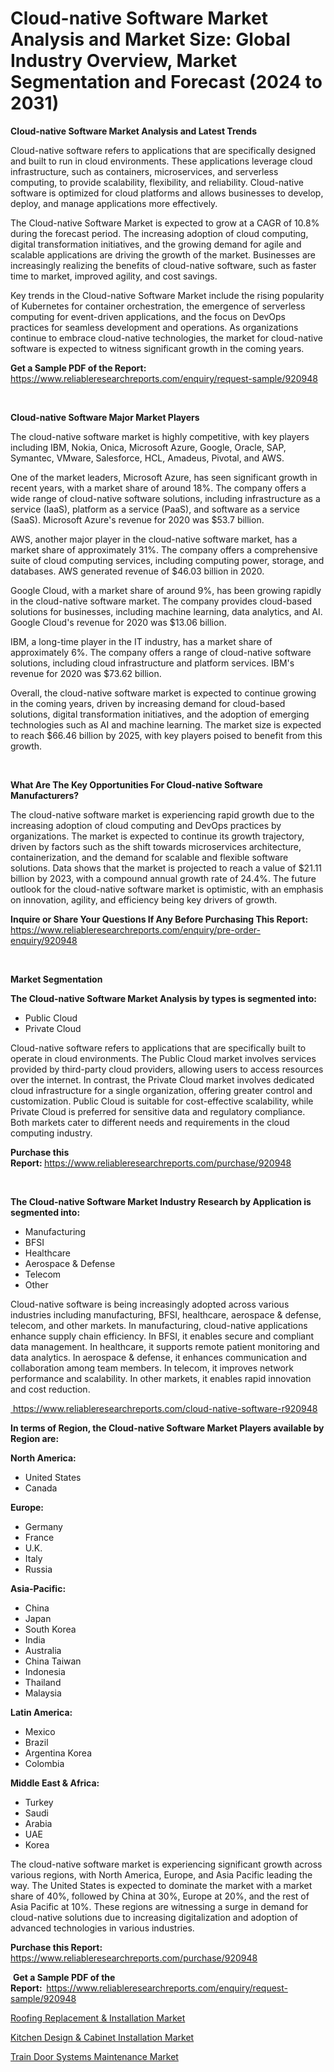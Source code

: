 <p><h1>Cloud-native Software Market Analysis and Market Size: Global Industry Overview, Market Segmentation and Forecast (2024 to 2031)</h1></p><p><strong>Cloud-native Software Market Analysis and Latest Trends</strong></p>
<p><p>Cloud-native software refers to applications that are specifically designed and built to run in cloud environments. These applications leverage cloud infrastructure, such as containers, microservices, and serverless computing, to provide scalability, flexibility, and reliability. Cloud-native software is optimized for cloud platforms and allows businesses to develop, deploy, and manage applications more effectively.</p><p>The Cloud-native Software Market is expected to grow at a CAGR of 10.8% during the forecast period. The increasing adoption of cloud computing, digital transformation initiatives, and the growing demand for agile and scalable applications are driving the growth of the market. Businesses are increasingly realizing the benefits of cloud-native software, such as faster time to market, improved agility, and cost savings.</p><p>Key trends in the Cloud-native Software Market include the rising popularity of Kubernetes for container orchestration, the emergence of serverless computing for event-driven applications, and the focus on DevOps practices for seamless development and operations. As organizations continue to embrace cloud-native technologies, the market for cloud-native software is expected to witness significant growth in the coming years.</p></p>
<p><strong>Get a Sample PDF of the Report:&nbsp;</strong> <a href="https://www.reliableresearchreports.com/enquiry/request-sample/920948">https://www.reliableresearchreports.com/enquiry/request-sample/920948</a></p>
<p>&nbsp;</p>
<p><strong>Cloud-native Software Major Market Players</strong></p>
<p><p>The cloud-native software market is highly competitive, with key players including IBM, Nokia, Onica, Microsoft Azure, Google, Oracle, SAP, Symantec, VMware, Salesforce, HCL, Amadeus, Pivotal, and AWS. </p><p>One of the market leaders, Microsoft Azure, has seen significant growth in recent years, with a market share of around 18%. The company offers a wide range of cloud-native software solutions, including infrastructure as a service (IaaS), platform as a service (PaaS), and software as a service (SaaS). Microsoft Azure's revenue for 2020 was $53.7 billion.</p><p>AWS, another major player in the cloud-native software market, has a market share of approximately 31%. The company offers a comprehensive suite of cloud computing services, including computing power, storage, and databases. AWS generated revenue of $46.03 billion in 2020.</p><p>Google Cloud, with a market share of around 9%, has been growing rapidly in the cloud-native software market. The company provides cloud-based solutions for businesses, including machine learning, data analytics, and AI. Google Cloud's revenue for 2020 was $13.06 billion.</p><p>IBM, a long-time player in the IT industry, has a market share of approximately 6%. The company offers a range of cloud-native software solutions, including cloud infrastructure and platform services. IBM's revenue for 2020 was $73.62 billion.</p><p>Overall, the cloud-native software market is expected to continue growing in the coming years, driven by increasing demand for cloud-based solutions, digital transformation initiatives, and the adoption of emerging technologies such as AI and machine learning. The market size is expected to reach $66.46 billion by 2025, with key players poised to benefit from this growth.</p></p>
<p>&nbsp;</p>
<p><strong>What Are The Key Opportunities For Cloud-native Software Manufacturers?</strong></p>
<p><p>The cloud-native software market is experiencing rapid growth due to the increasing adoption of cloud computing and DevOps practices by organizations. The market is expected to continue its growth trajectory, driven by factors such as the shift towards microservices architecture, containerization, and the demand for scalable and flexible software solutions. Data shows that the market is projected to reach a value of $21.11 billion by 2023, with a compound annual growth rate of 24.4%. The future outlook for the cloud-native software market is optimistic, with an emphasis on innovation, agility, and efficiency being key drivers of growth.</p></p>
<p><strong>Inquire or Share Your Questions If Any Before Purchasing This Report:</strong> <a href="https://www.reliableresearchreports.com/enquiry/pre-order-enquiry/920948">https://www.reliableresearchreports.com/enquiry/pre-order-enquiry/920948</a></p>
<p>&nbsp;</p>
<p><strong>Market Segmentation</strong></p>
<p><strong>The Cloud-native Software Market Analysis by types is segmented into:</strong></p>
<p><ul><li>Public Cloud</li><li>Private Cloud</li></ul></p>
<p><p>Cloud-native software refers to applications that are specifically built to operate in cloud environments. The Public Cloud market involves services provided by third-party cloud providers, allowing users to access resources over the internet. In contrast, the Private Cloud market involves dedicated cloud infrastructure for a single organization, offering greater control and customization. Public Cloud is suitable for cost-effective scalability, while Private Cloud is preferred for sensitive data and regulatory compliance. Both markets cater to different needs and requirements in the cloud computing industry.</p></p>
<p><strong>Purchase this Report:&nbsp;</strong><a href="https://www.reliableresearchreports.com/purchase/920948">https://www.reliableresearchreports.com/purchase/920948</a></p>
<p>&nbsp;</p>
<p><strong>The Cloud-native Software Market Industry Research by Application is segmented into:</strong></p>
<p><ul><li>Manufacturing</li><li>BFSI</li><li>Healthcare</li><li>Aerospace & Defense</li><li>Telecom</li><li>Other</li></ul></p>
<p><p>Cloud-native software is being increasingly adopted across various industries including manufacturing, BFSI, healthcare, aerospace & defense, telecom, and other markets. In manufacturing, cloud-native applications enhance supply chain efficiency. In BFSI, it enables secure and compliant data management. In healthcare, it supports remote patient monitoring and data analytics. In aerospace & defense, it enhances communication and collaboration among team members. In telecom, it improves network performance and scalability. In other markets, it enables rapid innovation and cost reduction.</p></p>
<p><a href="https://www.reliableresearchreports.com/cloud-native-software-r920948">&nbsp;https://www.reliableresearchreports.com/cloud-native-software-r920948</a></p>
<p><strong>In terms of Region, the Cloud-native Software Market Players available by Region are:</strong></p>
<p>
    <p> <strong> North America: </strong>
        <ul>
            <li>United States</li>
            <li>Canada</li>
        </ul>
        </p> 
    <p> <strong> Europe: </strong>
        <ul>
            <li>Germany</li>
            <li>France</li>
            <li>U.K.</li>
            <li>Italy</li>
            <li>Russia</li>
        </ul>
        </p> 
    <p> <strong> Asia-Pacific: </strong>
        <ul>
            <li>China</li>
            <li>Japan</li>
            <li>South Korea</li>
            <li>India</li>
            <li>Australia</li>
            <li>China Taiwan</li>
            <li>Indonesia</li>
            <li>Thailand</li>
            <li>Malaysia</li>
        </ul>
        </p> 
    <p> <strong> Latin America: </strong>
        <ul>
            <li>Mexico</li>
            <li>Brazil</li>
            <li>Argentina Korea</li>
            <li>Colombia</li>
        </ul>
        </p> 
    <p> <strong> Middle East & Africa: </strong>
        <ul>
            <li>Turkey</li>
            <li>Saudi</li>
            <li>Arabia</li>
            <li>UAE</li>
            <li>Korea</li>
        </ul>
    </p>
    </p>
<p><p>The cloud-native software market is experiencing significant growth across various regions, with North America, Europe, and Asia Pacific leading the way. The United States is expected to dominate the market with a market share of 40%, followed by China at 30%, Europe at 20%, and the rest of Asia Pacific at 10%. These regions are witnessing a surge in demand for cloud-native solutions due to increasing digitalization and adoption of advanced technologies in various industries.</p></p>
<p><strong>Purchase this Report: </strong><a href="https://www.reliableresearchreports.com/purchase/920948">https://www.reliableresearchreports.com/purchase/920948</a></p>
<p>&nbsp;<strong>Get a Sample PDF of the Report:&nbsp;&nbsp;</strong><a href="https://www.reliableresearchreports.com/enquiry/request-sample/920948">https://www.reliableresearchreports.com/enquiry/request-sample/920948</a></p>
<p><strong></strong></p>
<p><p><a href="https://github.com/syaifulanwaramsyori/Market-Research-Report-List-1/blob/main/roofing-replacement-installation-market.md">Roofing Replacement & Installation Market</a></p><p><a href="https://github.com/LiamKanenood/Market-Research-Report-List-1/blob/main/kitchen-design-cabinet-installation-market.md">Kitchen Design & Cabinet Installation Market</a></p><p><a href="https://github.com/rslnowrouzi/Market-Research-Report-List-1/blob/main/train-door-systems-maintenance-market.md">Train Door Systems Maintenance Market</a></p></p>